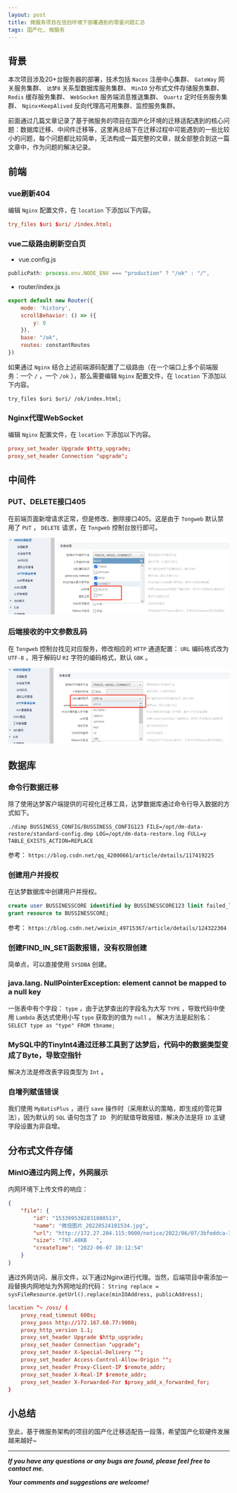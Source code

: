 ```yaml
---
layout: post
title: 微服务项目在信创环境下部署遇到的零星问题汇总
tags: 国产化, 微服务
---
```


## 背景

本次项目涉及20+台服务器的部署，技术包括 `Nacos` 注册中心集群、 `GateWay` 网关服务集群、 `达梦8` 关系型数据库服务集群、 `MinIO` 分布式文件存储服务集群、 `Redis` 缓存服务集群、 `WebSocket` 服务端消息推送集群、 `Quartz` 定时任务服务集群、 `Nginx+KeepAlived` 反向代理高可用集群、监控服务集群。

前面通过几篇文章记录了基于微服务的项目在国产化环境的迁移适配遇到的核心问题：数据库迁移、中间件迁移等，这里再总结下在迁移过程中可能遇到的一些比较小的问题，每个问题都比较简单，无法构成一篇完整的文章，就全部整合到这一篇文章中，作为问题的解决记录。

## 前端

### vue刷新404

编辑 `Nginx` 配置文件，在 `location` 下添加以下内容。

```conf
try_files $uri $uri/ /index.html;
```

### vue二级路由刷新空白页

* vue.config.js

```javascript
publicPath: process.env.NODE_ENV === "production" ? "/ok" : "/",
```

* router/index.js

```javascript
export default new Router({
    mode: 'history',
    scrollBehavior: () => ({
        y: 0
    }),
    base: "/ok",
    routes: constantRoutes
})
```

如果通过 `Nginx` 结合上述前端源码配置了二级路由（在一个端口上多个前端服务：一个 `/` ，一个 `/ok` ），那么需要编辑 `Nginx` 配置文件，在 `location` 下添加以下内容。

```
try_files $uri $uri/ /ok/index.html;
```

### Nginx代理WebSocket

编辑 `Nginx` 配置文件，在 `location` 下添加以下内容。

```conf
proxy_set_header Upgrade $http_upgrade;
proxy_set_header Connection "upgrade";
```

## 中间件

### PUT、DELETE接口405

在前端页面新增请求正常，但是修改、删除接口405。这是由于 `Tongweb` 默认禁用了 `PUT` ， `DELETE` 请求，在 `Tongweb` 控制台放行即可。

![2022-06-12-PutDelete405.jpg](https://github.com/heartsuit/heartsuit.github.io/raw/master/pictures/2022-06-12-PutDelete405.jpg)

### 后端接收的中文参数乱码

在 `Tongweb` 控制台找见对应服务，修改相应的 `HTTP` 通道配置： `URL` 编码格式改为 `UTF-8` ，用于解码U `RI` 字符的编码格式，默认 `GBK` 。

![2022-06-12-Encode.jpg](https://github.com/heartsuit/heartsuit.github.io/raw/master/pictures/2022-06-12-Encode.jpg)

## 数据库

### 命令行数据迁移

除了使用达梦客户端提供的可视化迁移工具，达梦数据库通过命令行导入数据的方式如下。

```
./dimp BUSSINESS_CONFIG/BUSSINESS_CONFIG123 FILE=/opt/dm-data-restore/standard-config.dmp LOG=/opt/dm-data-restore.log FULL=y TABLE_EXISTS_ACTION=REPLACE
```

参考： `https://blog.csdn.net/qq_42000661/article/details/117419225`

### 创建用户并授权

在达梦数据库中创建用户并授权。

```sql
create user BUSSINESSCORE identified by BUSSINESSCORE123 limit failed_login_attemps 5, password_lock_time 5;
grant resource to BUSSINESSCORE;
```

参考： `https://blog.csdn.net/weixin_49715367/article/details/124322304`

### 创建FIND_IN_SET函数报错，没有权限创建

简单点，可以直接使用 `SYSDBA` 创建。

### java.lang. NullPointerException: element cannot be mapped to a null key

一张表中有个字段： `type` ，由于达梦查出的字段名为大写 `TYPE` ，导致代码中使用 `Lambda` 表达式使用小写 `type` 获取到的值为 `null` 。
解决方法是起别名： `SELECT type as "type" FROM tbname;`

### MySQL中的TinyInt4通过迁移工具到了达梦后，代码中的数据类型变成了Byte，导致空指针

解决方法是修改表字段类型为 `Int` 。

### 自增列赋值错误

我们使用 `MyBatisPlus` ，进行 `save` 操作时（采用默认的策略，即生成的雪花算法），因为默认的 `SQL` 语句包含了 `ID ` 列的赋值导致报错，解决办法是将 ` ID ` 主键字段设置为非自增。

## 分布式文件存储

### MinIO通过内网上传，外网展示

内网环境下上传文件的响应：

```json
{
	"file": {
		"id": "1533995382831808513",
		"name": "微信图片_20220524101534.jpg",
		"url": "http://172.27.204.115:9000/notice/2022/06/07/3bfeddca-32c8-42ac-a173-619e2e89fa0b.jpg",
		"size": "797.48KB   ",
		"createTime": "2022-06-07 10:12:54"
	}
}
```

通过外网访问、展示文件，以下通过Nginx进行代理。当然，后端项目中需添加一段替换内网地址为外网地址的代码： `String replace = sysFileResource.getUrl().replace(minIOAddress, publicAddress);`

```conf
location ^~ /oss/ {
	proxy_read_timeout 600s;
	proxy_pass http://172.167.60.77:9000;
	proxy_http_version 1.1;
	proxy_set_header Upgrade $http_upgrade;
	proxy_set_header Connection "upgrade";
	proxy_set_header X-Special-Delivery "";
	proxy_set_header Access-Control-Allow-Origin "";
	proxy_set_header Proxy-Client-IP $remote_addr;
	proxy_set_header X-Real-IP $remote_addr;
	proxy_set_header X-Forwarded-For $proxy_add_x_forwarded_for;
}
```

## 小总结

至此，基于微服务架构的项目的国产化迁移适配告一段落，希望国产化软硬件发展越来越好~

---

***If you have any questions or any bugs are found, please feel free to contact me.***

***Your comments and suggestions are welcome!***
